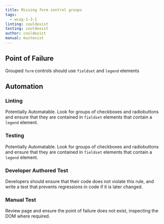 ```yaml
---
title: Missing form control groups
tags: 
  - wcag-1-3-1
linting: couldexist
testing: couldexist
author: couldexist
manual: mustexist
---
```


## Point of Failure
Grouped `form` controls should use `fieldset` and `legend` elements

## Automation

### Linting
Potentially Automatable. Look for groups of checkboxes and radiobuttons and ensure that they are contained in `fieldset` elements that contain a `legend` element. 

### Testing
Potentially Automatable. Look for groups of checkboxes and radiobuttons and ensure that they are contained in `fieldset` elements that contain a `legend` element. 

### Developer Authored Test
Developers should ensure that their code does not violate this rule, and write a test that prevents regressions in code if it is later changed.

### Manual Test
Review page and ensure the point of failure does not exist, inspecting the DOM where required.
